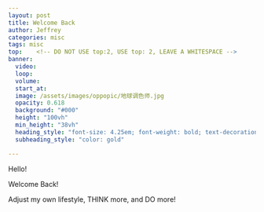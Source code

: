 ```yaml
---
layout: post
title: Welcome Back
author: Jeffrey
categories: misc
tags: misc
top:    <!-- DO NOT USE top:2, USE top: 2, LEAVE A WHITESPACE -->
banner:
  video:
  loop: 
  volume: 
  start_at: 
  image: /assets/images/oppopic/地球调色师.jpg 
  opacity: 0.618
  background: "#000"
  height: "100vh"
  min_height: "38vh"
  heading_style: "font-size: 4.25em; font-weight: bold; text-decoration: underline"
  subheading_style: "color: gold"

---
```


Hello!

Welcome Back!

Adjust my own lifestyle, THINK more, and DO more!
